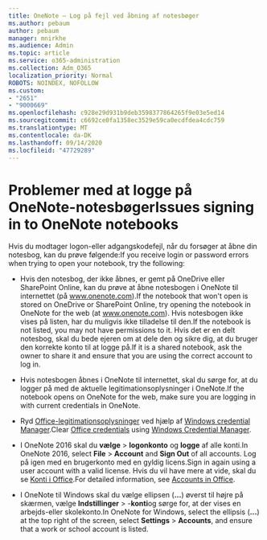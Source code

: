 ```yaml
---
title: OneNote – Log på fejl ved åbning af notesbøger
ms.author: pebaum
author: pebaum
manager: mnirkhe
ms.audience: Admin
ms.topic: article
ms.service: o365-administration
ms.collection: Adm_O365
localization_priority: Normal
ROBOTS: NOINDEX, NOFOLLOW
ms.custom:
- "2651"
- "9000669"
ms.openlocfilehash: c928e29d931b9deb3598377864265f9e03e5ed14
ms.sourcegitcommit: c6692ce0fa1358ec3529e59ca0ecdfdea4cdc759
ms.translationtype: MT
ms.contentlocale: da-DK
ms.lasthandoff: 09/14/2020
ms.locfileid: "47729289"
---
```

# <a name="issues-signing-in-to-onenote-notebooks"></a><span data-ttu-id="8ac06-102">Problemer med at logge på OneNote-notesbøger</span><span class="sxs-lookup"><span data-stu-id="8ac06-102">Issues signing in to OneNote notebooks</span></span>

<span data-ttu-id="8ac06-103">Hvis du modtager logon-eller adgangskodefejl, når du forsøger at åbne din notesbog, kan du prøve følgende:</span><span class="sxs-lookup"><span data-stu-id="8ac06-103">If you receive login or password errors when trying to open your notebook, try the following:</span></span>

- <span data-ttu-id="8ac06-104">Hvis den notesbog, der ikke åbnes, er gemt på OneDrive eller SharePoint Online, kan du prøve at åbne notesbogen i OneNote til internettet (på www.onenote.com).</span><span class="sxs-lookup"><span data-stu-id="8ac06-104">If the notebook that won't open is stored on OneDrive or SharePoint Online, try opening the notebook in OneNote for the web (at www.onenote.com).</span></span> <span data-ttu-id="8ac06-105">Hvis notesbogen ikke vises på listen, har du muligvis ikke tilladelse til den.</span><span class="sxs-lookup"><span data-stu-id="8ac06-105">If the notebook is not listed, you may not have permissions to it.</span></span> <span data-ttu-id="8ac06-106">Hvis det er en delt notesbog, skal du bede ejeren om at dele den og sikre dig, at du bruger den korrekte konto til at logge på.</span><span class="sxs-lookup"><span data-stu-id="8ac06-106">If it is a shared notebook, ask the owner to share it and ensure that you are using the correct account to log in.</span></span>

- <span data-ttu-id="8ac06-107">Hvis notesbogen åbnes i OneNote til internettet, skal du sørge for, at du logger på med de aktuelle legitimationsoplysninger i OneNote.</span><span class="sxs-lookup"><span data-stu-id="8ac06-107">If the notebook opens on OneNote for the web, make sure you are logging in with current credentials in OneNote.</span></span> 

- <span data-ttu-id="8ac06-108">Ryd [Office-legitimationsoplysninger](https://docs.microsoft.com/office/troubleshoot/error-messages/another-account-already-signed-in#step-3-clear-cached-credentials-on-the-computer) ved hjælp af [Windows credential Manager](https://support.microsoft.com/help/4026814/windows-accessing-credential-manager).</span><span class="sxs-lookup"><span data-stu-id="8ac06-108">Clear [Office credentials](https://docs.microsoft.com/office/troubleshoot/error-messages/another-account-already-signed-in#step-3-clear-cached-credentials-on-the-computer) using [Windows Credential Manager](https://support.microsoft.com/help/4026814/windows-accessing-credential-manager).</span></span>

- <span data-ttu-id="8ac06-109">I OneNote 2016 skal du **vælge**  >  **logonkonto** og **logge** af alle konti.</span><span class="sxs-lookup"><span data-stu-id="8ac06-109">In OneNote 2016, select **File** > **Account** and **Sign Out** of all accounts.</span></span> <span data-ttu-id="8ac06-110">Log på igen med en brugerkonto med en gyldig licens.</span><span class="sxs-lookup"><span data-stu-id="8ac06-110">Sign in again using a user account with a valid license.</span></span> <span data-ttu-id="8ac06-111">Hvis du vil have mere at vide, skal du se [Konti i Office](https://support.office.com/article/accounts-in-office-628ea040-f265-49de-b986-be09c3ebf8a9).</span><span class="sxs-lookup"><span data-stu-id="8ac06-111">For detailed information, see [Accounts in Office](https://support.office.com/article/accounts-in-office-628ea040-f265-49de-b986-be09c3ebf8a9).</span></span>

- <span data-ttu-id="8ac06-112">I OneNote til Windows skal du vælge ellipsen (**...**) øverst til højre på skærmen, vælge **Indstillinger**  >  -**konti**og sørge for, at der vises en arbejds-eller skolekonto.</span><span class="sxs-lookup"><span data-stu-id="8ac06-112">In OneNote for Windows, select the ellipsis (**…**) at the top right of the screen, select **Settings** > **Accounts**, and ensure that a work or school account is listed.</span></span>